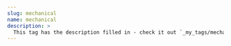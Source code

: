 ```yaml
---
slug: mechanical
name: mechanical
description: >
  This tag has the description filled in - check it out `_my_tags/mechanical.md`
---
```


